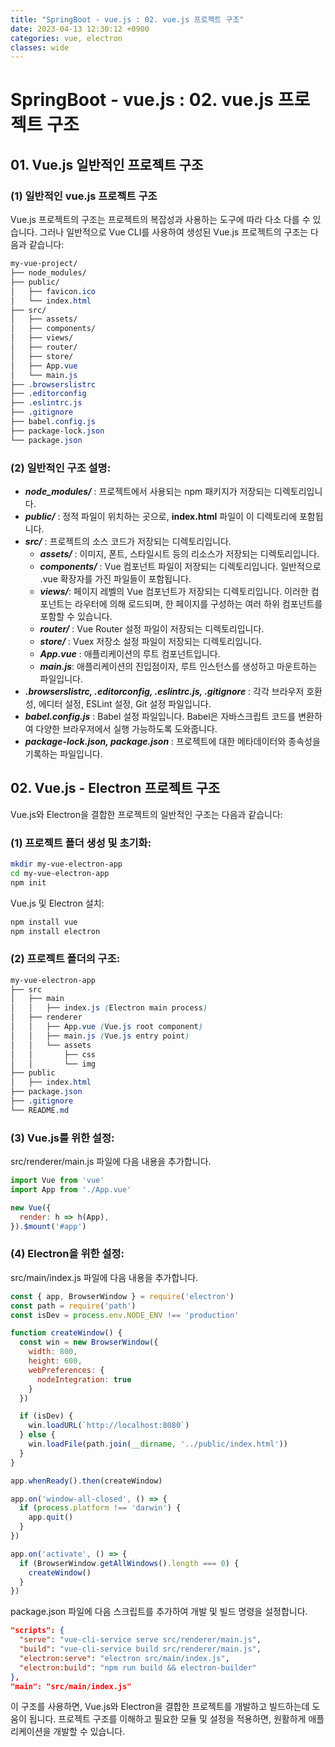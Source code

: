 ```yaml
---
title: "SpringBoot - vue.js : 02. vue.js 프로젝트 구조"
date: 2023-04-13 12:30:12 +0900
categories: vue, electron
classes: wide
---
```

# SpringBoot - vue.js : 02. vue.js 프로젝트 구조

## 01. Vue.js 일반적인 프로젝트 구조

### (1) 일반적인 vue.js 프로젝트 구조 
Vue.js 프로젝트의 구조는 프로젝트의 복잡성과 사용하는 도구에 따라 다소 다를 수 있습니다. 그러나 일반적으로 Vue CLI를 사용하여 생성된 Vue.js 프로젝트의 구조는 다음과 같습니다:

```css
my-vue-project/
├── node_modules/
├── public/
│   ├── favicon.ico
│   └── index.html
├── src/
│   ├── assets/
│   ├── components/
│   ├── views/
│   ├── router/
│   ├── store/
│   ├── App.vue
│   └── main.js
├── .browserslistrc
├── .editorconfig
├── .eslintrc.js
├── .gitignore
├── babel.config.js
├── package-lock.json
└── package.json
```

### (2) 일반적인 구조 설명:

- ***node_modules/*** : 프로젝트에서 사용되는 npm 패키지가 저장되는 디렉토리입니다.
- ***public/***  : 정적 파일이 위치하는 곳으로, **index.html** 파일이 이 디렉토리에 포함됩니다.
- ***src/*** : 프로젝트의 소스 코드가 저장되는 디렉토리입니다.
    - ***assets/*** : 이미지, 폰트, 스타일시트 등의 리소스가 저장되는 디렉토리입니다.
    - ***components/*** : Vue 컴포넌트 파일이 저장되는 디렉토리입니다. 일반적으로 .vue 확장자를 가진 파일들이 포함됩니다.
    - ***views/***: 페이지 레벨의 Vue 컴포넌트가 저장되는 디렉토리입니다. 이러한 컴포넌트는 라우터에 의해 로드되며, 한 페이지를 구성하는 여러 하위 컴포넌트를 포함할 수 있습니다.
    - ***router/*** : Vue Router 설정 파일이 저장되는 디렉토리입니다.
    - ***store/*** : Vuex 저장소 설정 파일이 저장되는 디렉토리입니다.
    - ***App.vue*** : 애플리케이션의 루트 컴포넌트입니다.
    - ***main.js***: 애플리케이션의 진입점이자, 루트 인스턴스를 생성하고 마운트하는 파일입니다.
- ***.browserslistrc, .editorconfig, .eslintrc.js, .gitignore*** : 각각 브라우저 호환성, 에디터 설정, ESLint 설정, Git 설정 파일입니다.
- ***babel.config.js*** : Babel 설정 파일입니다. Babel은 자바스크립트 코드를 변환하여 다양한 브라우저에서 실행 가능하도록 도와줍니다.
- ***package-lock.json, package.json*** : 프로젝트에 대한 메타데이터와 종속성을 기록하는 파일입니다.

## 02.  Vue.js - Electron 프로젝트 구조 

Vue.js와 Electron을 결합한 프로젝트의 일반적인 구조는 다음과 같습니다:

### (1) 프로젝트 폴더 생성 및 초기화:
```bash
mkdir my-vue-electron-app
cd my-vue-electron-app
npm init
```
Vue.js 및 Electron 설치:
```bash
npm install vue
npm install electron
```

### (2) 프로젝트 폴더의 구조:
```css
my-vue-electron-app
├── src
│   ├── main
│   │   ├── index.js (Electron main process)
│   ├── renderer
│   │   ├── App.vue (Vue.js root component)
│   │   ├── main.js (Vue.js entry point)
│   │   └── assets
│   │       ├── css
│   │       └── img
├── public
│   ├── index.html
├── package.json
├── .gitignore
└── README.md
```

### (3) Vue.js를 위한 설정:  
src/renderer/main.js 파일에 다음 내용을 추가합니다.

```javascript
import Vue from 'vue'
import App from './App.vue'

new Vue({
  render: h => h(App),
}).$mount('#app')
```

### (4) Electron을 위한 설정:  
src/main/index.js 파일에 다음 내용을 추가합니다.

```javascript
const { app, BrowserWindow } = require('electron')
const path = require('path')
const isDev = process.env.NODE_ENV !== 'production'

function createWindow() {
  const win = new BrowserWindow({
    width: 800,
    height: 600,
    webPreferences: {
      nodeIntegration: true
    }
  })

  if (isDev) {
    win.loadURL(`http://localhost:8080`)
  } else {
    win.loadFile(path.join(__dirname, '../public/index.html'))
  }
}

app.whenReady().then(createWindow)

app.on('window-all-closed', () => {
  if (process.platform !== 'darwin') {
    app.quit()
  }
})

app.on('activate', () => {
  if (BrowserWindow.getAllWindows().length === 0) {
    createWindow()
  }
})
```

package.json 파일에 다음 스크립트를 추가하여 개발 및 빌드 명령을 설정합니다.
```json
"scripts": {
  "serve": "vue-cli-service serve src/renderer/main.js",
  "build": "vue-cli-service build src/renderer/main.js",
  "electron:serve": "electron src/main/index.js",
  "electron:build": "npm run build && electron-builder"
},
"main": "src/main/index.js"
```

이 구조를 사용하면, Vue.js와 Electron을 결합한 프로젝트를 개발하고 빌드하는데 도움이 됩니다. 프로젝트 구조를 이해하고 필요한 모듈 및 설정을 적용하면, 원활하게 애플리케이션을 개발할 수 있습니다.
